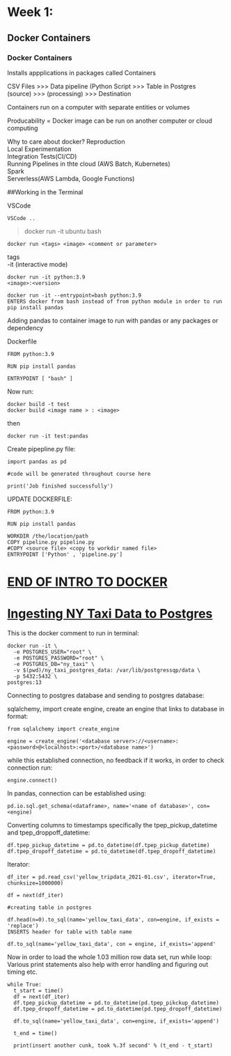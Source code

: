 # Week 1:
## Docker Containers

### Docker Containers
Installs appplications in packages called Containers

CSV Files >>> Data pipeline (Python Script >>> Table in Postgres  
(source) >>>       (processing)           >>> Destination


Containers run on a computer with separate entities or volumes

Producability = Docker image can be run on another computer or cloud computing  

Why to care about docker?
Reproduction  
Local Experimentation  
Integration Tests(CI/CD)  
Running Pipelines in thte cloud (AWS Batch, Kubernetes)  
Spark  
Serverless(AWS Lambda, Google Functions)  

##Working in the Terminal  

VSCode

```
VSCode ..
```

>docker run -it ubuntu bash

```
docker run <tags> <image> <comment or parameter>
```


tags  
-it (interactive mode)

```
docker run -it python:3.9
<image>:<version>
```

```
docker run -it --entrypoint=bash python:3.9
ENTERS docker from bash instead of from python module in order to run pip install pandas
```

Adding pandas to container image to run with pandas or any packages or dependency  

Dockerfile
```
FROM python:3.9

RUN pip install pandas

ENTRYPOINT [ "bash" ]

```

Now run:

```
docker build -t test
docker build <image name > : <image>
```

then  

```
docker run -it test:pandas
```

Create pipepline.py file:  
```
import pandas as pd

#code will be generated throughout course here

print('Job finished successfully')
```


UPDATE DOCKERFILE:

```
FROM python:3.9

RUN pip install pandas

WORKDIR /the/location/path
COPY pipeline.py pipeline.py
#COPY <source file> <copy to workdir named file>
ENTRYPOINT ['Python' , 'pipeline.py']
```


# <ins>END OF INTRO TO DOCKER</ins>

# <ins> Ingesting NY Taxi Data to Postgres </ins>

This is the docker comment to run in terminal:

```
docker run -it \
  -e POSTGRES_USER="root" \
  -e POSTGRES_PASSWORD="root" \
  -e POSTGRES_DB="ny_taxi" \
  -v $(pwd)/ny_taxi_postgres_data: /var/lib/postgressqp/data \
  -p 5432:5432 \
postgres:13
```


Connecting to postgres database and sending to postgres database:

sqlalchemy, import create engine, create an engine that links to database in format:  


```
from sqlalchemy import create_engine

engine = create_engine('<database server>://<username>:<password>@<localhost>:<port>/<database name>')
```

while this established connection, no feedback if it works, in order to check connection run:

```
engine.connect()
```

In pandas, connection can be established using:

```
pd.io.sql.get_schema(<dataframe>, name='<name of database>', con=<engine)
```

Converting columns to timestamps specifically the tpep_pickup_datetime and tpep_droppoff_datetime:

```
df.tpep_pickup_datetime = pd.to_datetime(df.tpep_pickup_datetime)
df.tpep_dropoff_datetime = pd.to_datetime(df.tpep_dropoff_datetime)
```



Iterator:

```
df_iter = pd.read_csv('yellow_tripdata_2021-01.csv', iterator=True, chunksize=1000000)

df = next(df_iter)

#creating table in postgres

df.head(n=0).to_sql(name='yellow_taxi_data', con=engine, if_exists = 'replace')
INSERTS header for table with table name

df.to_sql(name='yellow_taxi_data', con = engine, if_exists='append'
```



Now in order to load the whole 1.03 million row data set, run while loop:  
Various print statements also help with error handling and figuring out timing etc.

```
while True:
  t_start = time()
  df = next(df_iter)
  df.tpep_pickup_datetime = pd.to_datetime(pd.tpep_pikckup_datetime)
  df.tpep_dropoff_datetime = pd.to_datetime(pd.tpep_dropoff_datetime)

  df.to_sql(name='yellow_taxi_data', con=engine, if_exists='append')

  t_end = time()

  print(insert another cunk, took %.3f second' % (t_end - t_start)
```






